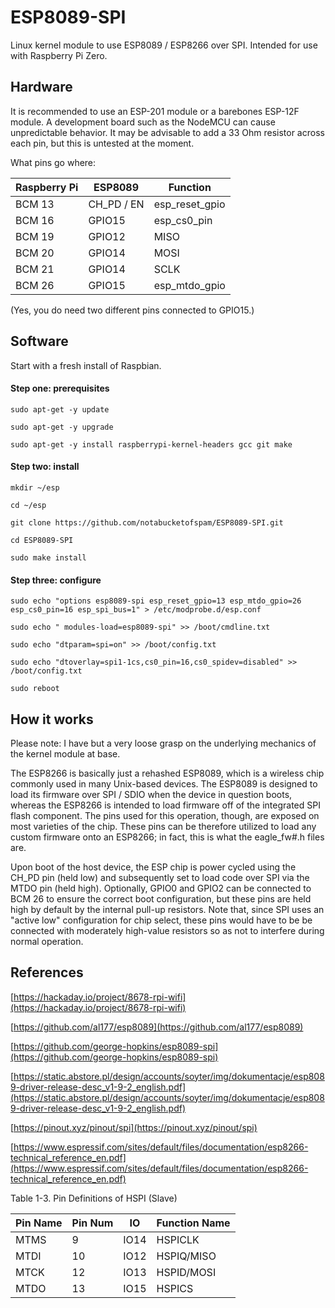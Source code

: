 # ESP8089-SPI

Linux kernel module to use ESP8089 / ESP8266 over SPI. Intended for use with 
Raspberry Pi Zero.

## Hardware

It is recommended to use an ESP-201 module or a barebones ESP-12F module. A 
development board such as the NodeMCU can cause unpredictable behavior. It may 
be advisable to add a 33 Ohm resistor across each pin, but this is untested at 
the moment.

What pins go where:

| Raspberry Pi | ESP8089     | Function         |
| ------------ | ----------- | ---------------- |
| BCM 13       | CH\_PD / EN | esp\_reset\_gpio |
| BCM 16       | GPIO15      | esp\_cs0\_pin    |
| BCM 19       | GPIO12      | MISO             |
| BCM 20       | GPIO14      | MOSI             |
| BCM 21       | GPIO14      | SCLK             |
| BCM 26       | GPIO15      | esp\_mtdo\_gpio  |

\(Yes, you do need two different pins connected to GPIO15.\)

## Software

Start with a fresh install of Raspbian.

#### Step one: prerequisites

`sudo apt-get -y update`

`sudo apt-get -y upgrade`

`sudo apt-get -y install raspberrypi-kernel-headers gcc git make`

#### Step two: install

`mkdir ~/esp`

`cd ~/esp`

`git clone https://github.com/notabucketofspam/ESP8089-SPI.git`

`cd ESP8089-SPI`

`sudo make install`

#### Step three: configure

`sudo echo "options esp8089-spi esp_reset_gpio=13 esp_mtdo_gpio=26 esp_cs0_pin=16 esp_spi_bus=1" > /etc/modprobe.d/esp.conf`

`sudo echo " modules-load=esp8089-spi" >> /boot/cmdline.txt`

`sudo echo "dtparam=spi=on" >> /boot/config.txt`

`sudo echo "dtoverlay=spi1-1cs,cs0_pin=16,cs0_spidev=disabled" >> /boot/config.txt`

`sudo reboot`

## How it works

Please note: I have but a very loose grasp on the underlying mechanics of the
kernel module at base. 

The ESP8266 is basically just a rehashed ESP8089, which is a wireless chip 
commonly used in many Unix-based devices. The ESP8089 is designed to load its 
firmware over SPI / SDIO when the device in question boots, whereas the ESP8266 
is intended to load firmware off of the integrated SPI flash component. The 
pins used for this operation, though, are exposed on most varieties of the 
chip. These pins can be therefore utilized to load any custom firmware onto an 
ESP8266; in fact, this is what the eagle\_fw\#.h files are.

Upon boot of the host device, the ESP chip is power cycled using the CH\_PD 
pin \(held low\) and subsequently set to load code over SPI via the MTDO pin 
\(held high\). Optionally, GPIO0 and GPIO2 can be connected to BCM 26 to ensure 
the correct boot configuration, but these pins are held high by default by the 
internal pull-up resistors. Note that, since SPI uses an "active low" 
configuration for chip select, these pins would have to be be connected with 
moderately high-value resistors so as not to interfere during normal operation.

## References

[https://hackaday.io/project/8678-rpi-wifi](https://hackaday.io/project/8678-rpi-wifi)

[https://github.com/al177/esp8089](https://github.com/al177/esp8089)

[https://github.com/george-hopkins/esp8089-spi](https://github.com/george-hopkins/esp8089-spi)

[https://static.abstore.pl/design/accounts/soyter/img/dokumentacje/esp8089-driver-release-desc_v1-9-2_english.pdf](https://static.abstore.pl/design/accounts/soyter/img/dokumentacje/esp8089-driver-release-desc_v1-9-2_english.pdf)

[https://pinout.xyz/pinout/spi](https://pinout.xyz/pinout/spi)

[https://www.espressif.com/sites/default/files/documentation/esp8266-technical_reference_en.pdf](https://www.espressif.com/sites/default/files/documentation/esp8266-technical_reference_en.pdf)

Table 1-3. Pin Definitions of HSPI (Slave)

| Pin Name | Pin Num | IO   | Function Name |
| -------- | ------- | ---- | ------------- |
| MTMS     | 9       | IO14 | HSPICLK       |
| MTDI     | 10      | IO12 | HSPIQ/MISO    |
| MTCK     | 12      | IO13 | HSPID/MOSI    |
| MTDO     | 13      | IO15 | HSPICS        |

